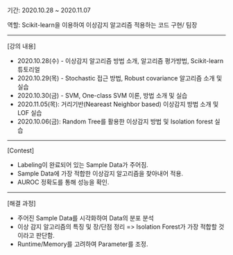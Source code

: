 기간: 2020.10.28 ~ 2020.11.07 

역할: Scikit-learn을 이용하여 이상감지 알고리즘 적용하는 코드 구현/ 팀장
***********

[강의 내용]
- 2020.10.28(수) - 이상감지 알고리즘 방법 소개, 알고리즘 평가방법, Scikit-learn 튜토리얼
- 2020.10.29(목) - Stochastic 접근 방법, Robust covariance 알고리즘 소개 및 실습
- 2020.10.30(금) - SVM, One-class SVM 이론, 방법 소개 및 실습
- 2020.11.05(목): 거리기반(Neareast Neighbor based) 이상감지 방법 소개 및 LOF 실습
- 2020.10.06(금): Random Tree를 활용한 이상감지 방법 및 Isolation forest 실습

***********

[Contest]
- Labeling이 완료되어 있는 Sample Data가 주어짐.
- Sample Data에 가장 적합한 이상감지 알고리즘을 찾아내어 적용.
- AUROC 정확도를 통해 성능을 확인.

***********

[해결 과정]
- 주어진 Sample Data를 시각화하여 Data의 분포 분석
- 이상 감지 알고리즘의 특징 및 장/단점 정리 
 => Isolation Forest가 가장 적합할 것이라고 판단함.
- Runtime/Memory를 고려하여 Parameter를 조정.


